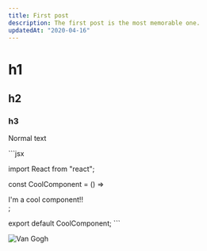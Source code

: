 ```yaml
---
title: First post
description: The first post is the most memorable one.
updatedAt: "2020-04-16"
---
```


# h1
## h2
### h3

Normal text

\`\`\`jsx

import React from "react";

const CoolComponent = () => <div>I'm a cool component!!</div>;

export default CoolComponent;
\`\`\`

![Van Gogh](/van_gogh.jpg)
